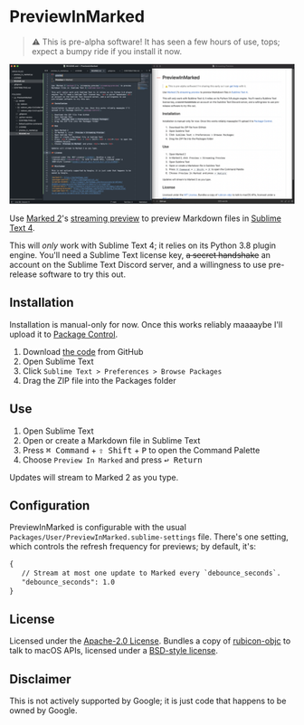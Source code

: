 # PreviewInMarked

> :warning: This is pre-alpha software! It has seen a few hours of use, tops;
> expect a bumpy ride if you install it now.

![screenshot](docs/screenshot.png)

Use [Marked 2][marked-2]'s [streaming preview][streaming-preview] to preview
Markdown files in [Sublime Text 4][sublime-text-4].

This will *only* work with Sublime Text 4; it relies on its Python 3.8 plugin
engine. You'll need a Sublime Text license key, <del>a secret handshake</del>
an account on the Sublime Text Discord server, and a willingness to use
pre-release software to try this out.

## Installation

Installation is manual-only for now. Once this works reliably maaaaybe I'll
upload it to [Package Control][package-control].

1. Download [the code][the-code] from GitHub
1. Open Sublime Text
1. Click `Sublime Text > Preferences > Browse Packages`
1. Drag the ZIP file into the Packages folder

## Use

1. Open Sublime Text
1. Open or create a Markdown file in Sublime Text
1. Press <kbd>⌘ Command</kbd> + <kbd>⇧ Shift</kbd> + <kbd>P</kbd> to open the
   Command Palette
1. Choose `Preview In Marked` and press <kbd>↩︎ Return</kbd>

Updates will stream to Marked 2 as you type.

## Configuration

PreviewInMarked is configurable with the usual
`Packages/User/PreviewInMarked.sublime-settings` file. There's one setting,
which controls the refresh frequency for previews; by default, it's:

```jsonc
{
   // Stream at most one update to Marked every `debounce_seconds`.
   "debounce_seconds": 1.0
}
```

## License

Licensed under the [Apache-2.0 License](LICENSE). Bundles a copy of
[rubicon-objc][rubicon-objc] to talk to macOS APIs, licensed under a 
[BSD-style license](third_party/rubicon/LICENSE).

## Disclaimer

This is not actively supported by Google; it is just code that happens to be
owned by Google.

[the-code]: /willangley/PreviewInMarked/archive/main.zip

[marked-2]: https://marked2app.com/
[package-control]: https://packagecontrol.io/
[rubicon-objc]: https://beeware.org/project/projects/bridges/rubicon/
[streaming-preview]: https://marked2app.com/help/Streaming_Preview.html
[sublime-text-4]: https://forum.sublimetext.com/t/is-it-possible-to-work-with-the-dev-st4/50445/4
